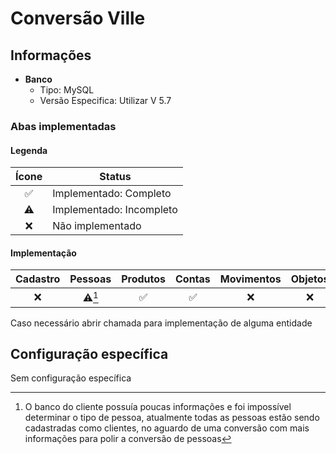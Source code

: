 # Conversão Ville
## Informações  
- **Banco**  
    - Tipo: MySQL  
    - Versão Especifica: Utilizar V 5.7

### Abas implementadas

#### Legenda

| Ícone | Status                   |
|:-----:| ------------------------ |
|  ✅   | Implementado: Completo   |
|  ⚠️   | Implementado: Incompleto |
|  ❌   | Não implementado         |
  
#### Implementação

| Cadastro | Pessoas | Produtos | Contas | Movimentos | Objetos |
|:--------:|:-------:|:--------:|:------:|:----------:|:-------:|
|    ❌    |   ⚠️[^1]    |    ✅    |   ✅   |     ❌     |   ❌    |

[^1]: O banco do cliente possuía poucas informações e foi impossível determinar o tipo de pessoa, atualmente todas as pessoas estão sendo cadastradas como clientes, no aguardo de uma conversão com mais informações para polir a conversão de pessoas

Caso necessário abrir chamada para implementação de alguma entidade

## Configuração específica
Sem configuração específica
